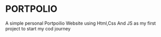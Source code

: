 # PORTPOLIO
A simple personal Portpoilio Website using Html,Css And JS as my first project to start my cod journey 
